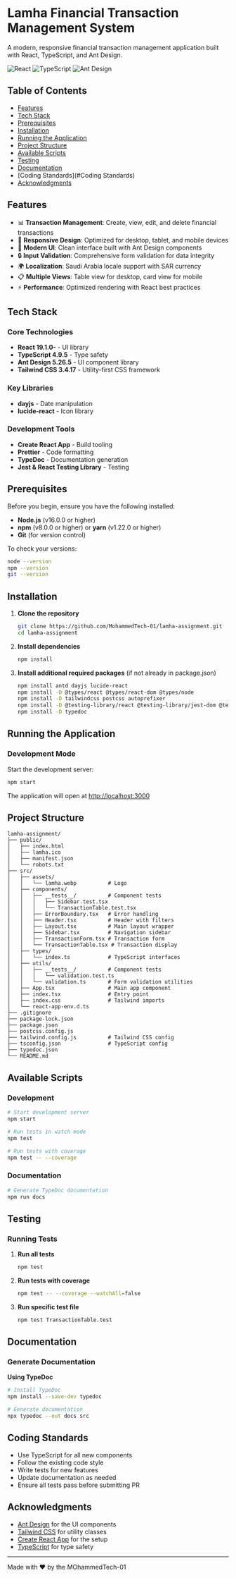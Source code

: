 # Lamha Financial Transaction Management System

A modern, responsive financial transaction management application built with React, TypeScript, and Ant Design.

![React](https://img.shields.io/badge/React-19.1.0-blue)
![TypeScript](https://img.shields.io/badge/TypeScript-4.9.5-blue)
![Ant Design](https://img.shields.io/badge/Ant%20Design-5.26.5-orange)

## Table of Contents

- [Features](#features)
- [Tech Stack](#tech-stack)
- [Prerequisites](#prerequisites)
- [Installation](#installation)
- [Running the Application](#running-the-application)
- [Project Structure](#project-structure)
- [Available Scripts](#available-scripts)
- [Testing](#testing)
- [Documentation](#documentation)
- [Coding Standards](#Coding Standards)
- [Acknowledgments](#Acknowledgments)

## Features

- 📊 **Transaction Management**: Create, view, edit, and delete financial transactions
- 📱 **Responsive Design**: Optimized for desktop, tablet, and mobile devices
- 🎨 **Modern UI**: Clean interface built with Ant Design components
- 🔒 **Input Validation**: Comprehensive form validation for data integrity
- 🌍 **Localization**: Saudi Arabia locale support with SAR currency
- 📋 **Multiple Views**: Table view for desktop, card view for mobile
- ⚡ **Performance**: Optimized rendering with React best practices

## Tech Stack

### Core Technologies

- **React 19.1.0-** - UI library
- **TypeScript 4.9.5** - Type safety
- **Ant Design 5.26.5** - UI component library
- **Tailwind CSS 3.4.17** - Utility-first CSS framework

### Key Libraries

- **dayjs** - Date manipulation
- **lucide-react** - Icon library

### Development Tools

- **Create React App** - Build tooling
- **Prettier** - Code formatting
- **TypeDoc** - Documentation generation
- **Jest & React Testing Library** - Testing

## Prerequisites

Before you begin, ensure you have the following installed:

- **Node.js** (v16.0.0 or higher)
- **npm** (v8.0.0 or higher) or **yarn** (v1.22.0 or higher)
- **Git** (for version control)

To check your versions:

```bash
node --version
npm --version
git --version
```

## Installation

1. **Clone the repository**

   ```bash
   git clone https://github.com/MohammedTech-01/lamha-assignment.git
   cd lamha-assignment
   ```

2. **Install dependencies**

   ```bash
   npm install
   ```

3. **Install additional required packages** (if not already in package.json)
   ```bash
   npm install antd dayjs lucide-react
   npm install -D @types/react @types/react-dom @types/node
   npm install -D tailwindcss postcss autoprefixer
   npm install -D @testing-library/react @testing-library/jest-dom @testing-library/user-event
   npm install -D typedoc
   ```

## Running the Application

### Development Mode

Start the development server:

```bash
npm start
```

The application will open at [http://localhost:3000](http://localhost:3000)

## Project Structure

```
lamha-assignment/
├── public/
│   ├── index.html
│   ├── lamha.ico
│   ├── manifest.json
│   └── robots.txt
├── src/
│   ├── assets/
│   │   └── lamha.webp          # Logo
│   ├── components/
│   │   ├── __tests__/          # Component tests
│   │   │   ├── Sidebar.test.tsx
│   │   │   └── TransactionTable.test.tsx
│   │   ├── ErrorBoundary.tsx   # Error handling
│   │   ├── Header.tsx          # Header with filters
│   │   ├── Layout.tsx          # Main layout wrapper
│   │   ├── Sidebar.tsx         # Navigation sidebar
│   │   ├── TransactionForm.tsx # Transaction form
│   │   └── TransactionTable.tsx # Transaction display
│   ├── types/
│   │   └── index.ts            # TypeScript interfaces
│   ├── utils/
│   │   ├── __tests__/          # Component tests
│   │   │   └── validation.test.ts
│   │   └── validation.ts       # Form validation utilities
│   ├── App.tsx                 # Main app component
│   ├── index.tsx               # Entry point
│   ├── index.css               # Tailwind imports
│   └── react-app-env.d.ts
├── .gitignore
├── package-lock.json
├── package.json
├── postcss.config.js
├── tailwind.config.js          # Tailwind CSS config
├── tsconfig.json               # TypeScript config
├── typedoc.json
└── README.md
```

## Available Scripts

### Development

```bash
# Start development server
npm start

# Run tests in watch mode
npm test

# Run tests with coverage
npm test -- --coverage
```

### Documentation

```bash
# Generate TypeDoc documentation
npm run docs
```

## Testing

### Running Tests

1. **Run all tests**

   ```bash
   npm test
   ```

2. **Run tests with coverage**

   ```bash
   npm test -- --coverage --watchAll=false
   ```

3. **Run specific test file**
   ```bash
   npm test TransactionTable.test
   ```

## Documentation

### Generate Documentation

**Using TypeDoc**

```bash
# Install TypeDoc
npm install --save-dev typedoc

# Generate documentation
npx typedoc --out docs src

```

## Coding Standards

- Use TypeScript for all new components
- Follow the existing code style
- Write tests for new features
- Update documentation as needed
- Ensure all tests pass before submitting PR


## Acknowledgments

- [Ant Design](https://ant.design/) for the UI components
- [Tailwind CSS](https://tailwindcss.com/) for utility classes
- [Create React App](https://create-react-app.dev/) for the setup
- [TypeScript](https://www.typescriptlang.org/) for type safety

---

Made with ❤️ by the MOhammedTech-01
